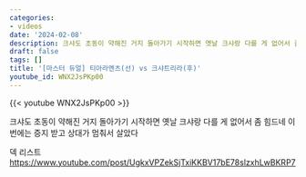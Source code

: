 ```yaml
---
categories:
- videos
date: '2024-02-08'
description: 크샤도 초동이 약해진 거지 돌아가기 시작하면 옛날 크샤랑 다를 게 없어서 좀 힘드네
draft: false
tags: []
title: '[마스터 듀얼] 티아라멘츠(선) vs 크샤트리라(후)'
youtube_id: WNX2JsPKp00
---
```



{{< youtube WNX2JsPKp00 >}}

크샤도 초동이 약해진 거지 돌아가기 시작하면 옛날 크샤랑 다를 게 없어서 좀 힘드네
이번에는 증지 받고 상대가 멈춰서 살았다

덱 리스트
https://www.youtube.com/post/UgkxVPZekSjTxiKKBV17bE78slzxhLwBKRP7